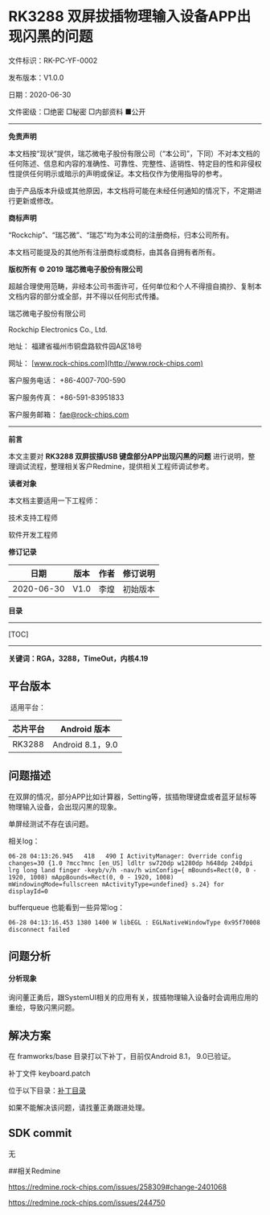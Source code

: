 # RK3288 双屏拔插物理输入设备APP出现闪黑的问题

文件标识：RK-PC-YF-0002

发布版本：V1.0.0

日期：2020-06-30

文件密级：□绝密   □秘密   □内部资料   ■公开

---

**免责声明**

本文档按“现状”提供，瑞芯微电子股份有限公司（“本公司”，下同）不对本文档的任何陈述、信息和内容的准确性、可靠性、完整性、适销性、特定目的性和非侵权性提供任何明示或暗示的声明或保证。本文档仅作为使用指导的参考。

由于产品版本升级或其他原因，本文档将可能在未经任何通知的情况下，不定期进行更新或修改。

**商标声明**

“Rockchip”、“瑞芯微”、“瑞芯”均为本公司的注册商标，归本公司所有。

本文档可能提及的其他所有注册商标或商标，由其各自拥有者所有。

**版权所有** **© 2019** **瑞芯微电子股份有限公司**

超越合理使用范畴，非经本公司书面许可，任何单位和个人不得擅自摘抄、复制本文档内容的部分或全部，并不得以任何形式传播。

瑞芯微电子股份有限公司

Rockchip Electronics Co., Ltd.

地址：     福建省福州市铜盘路软件园A区18号

网址：     [www.rock-chips.com](http://www.rock-chips.com)

客户服务电话： +86-4007-700-590

客户服务传真： +86-591-83951833

客户服务邮箱： [fae@rock-chips.com](mailto:fae@rock-chips.com)

----

**前言**

本文主要对 **RK3288 双屏拔插USB 键盘部分APP出现闪黑的问题** 进行说明，整理调试流程，整理相关客户Redmine，提供相关工程师调试参考。

**读者对象**

本文档主要适用一下工程师：

技术支持工程师

软件开发工程师

**修订记录**

| 日期       | 版本 | 作者 | 修订说明 |
| ---------- | ---- | ---- | -------- |
| 2020-06-30 | V1.0 | 李煌 | 初始版本 |

**目录**

------

[TOC]

------

**关键词：RGA，3288，TimeOut，内核4.19**

## 平台版本

​	适用平台：

| 芯片平台 | Android 版本     |
| -------- | ---------------- |
| RK3288   | Android 8.1，9.0 |



## 问题描述

在双屏的情况，部分APP比如计算器，Setting等，拔插物理键盘或者蓝牙鼠标等物理输入设备，会出现闪黑的现象。

单屏经测试不存在该问题。

相关log：

```
06-28 04:13:26.945   418   490 I ActivityManager: Override config changes=30 {1.0 ?mcc?mnc [en_US] ldltr sw720dp w1280dp h648dp 240dpi lrg long land finger -keyb/v/h -nav/h winConfig={ mBounds=Rect(0, 0 - 1920, 1008) mAppBounds=Rect(0, 0 - 1920, 1008) mWindowingMode=fullscreen mActivityType=undefined} s.24} for displayId=0
```

bufferqueue 也能看到一些异常log：

```
06-28 04:13:16.453 1380 1400 W libEGL : EGLNativeWindowType 0x95f70008 disconnect failed
```



## 问题分析

#### 分析现象

询问董正勇后，跟SystemUI相关的应用有关，拔插物理输入设备时会调用应用的重绘，导致闪黑问题。



## 解决方案

在 framworks/base 目录打以下补丁，目前仅Android 8.1， 9.0已验证。

补丁文件 keyboard.patch

位于以下目录：[补丁目录](./patch/frameworks/base)



如果不能解决该问题，请找董正勇跟进处理。



## SDK commit

无



##相关Redmine

https://redmine.rock-chips.com/issues/258309#change-2401068

https://redmine.rock-chips.com/issues/244750





